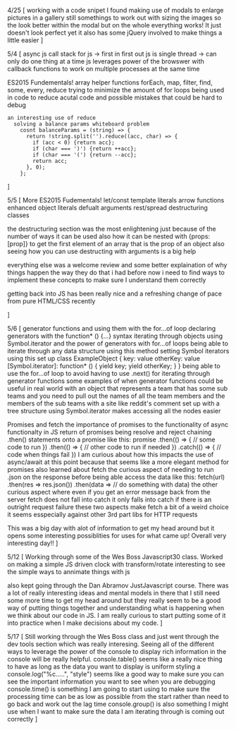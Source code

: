 4/25 [
  working with a code snipet I found making use of modals to enlarge pictures in a gallery
  still somethings to work out with sizing the images so the look better within the modal but on the whole everything works! It just doesn't look perfect yet
  it also has some jQuery involved to make things a little easier
]

5/4 [
  async js
    call stack for js -> first in first out
    js is single thread -> can only do one thing at a time
    js leverages power of the browswer with callback functions to work on multiple processes at the same time


  ES2015 Fundementals!
    array helper functions
      forEach, map, filter, find, some, every, reduce
    trying to minimize the amount of for loops being used in code 
      to reduce acutal code and possible mistakes that could be hard to debug
    
    an interesting use of reduce 
      solving a balance params whiteboard problem
        cosnt balanceParams = (string) => {
          return !string.split('').reduce((acc, char) => {
            if (acc < 0) {return acc};
            if (char === ')') {return ++acc};
            if (char === '(') {return --acc};
            return acc;
          }, 0);
        };
]

5/5 [
  More ES2015 Fudementals!
  let/const 
  template literals
  arrow functions
  enhanced object literals
  defualt arguments
  rest/spread
  destructuring
  classes

  the destructuring section was the most enlightening just because of the number of ways it can be used 
    also how it can be nested with {props: [prop]} to get the first element of an array that is the prop of an object
    also seeing how you can use destructing with arguments is a big help
  
  everything else was a welcome review and some better explaination of why things happen the way they do that i had before
  now i need to find ways to implement these concepts to make sure I understand them correctly

  getting back into JS has been really nice and a refreshing change of pace from pure HTML/CSS recently
   
]

5/6 [
  generator functions and using them with the for...of loop
   declaring generators with the function* () {...} syntax
    iterating through objects using Symbol.iterator and the power of generators with for...of loops
      being able to iterate through any data structure using this method
      setting Symbol iterators using this set up
      class ExampleObject {
        key: value
        otherKey: value
        [Symbol.iterator]: function* () {
          yield key;
          yield otherKey;
        }
      }
    being able to use the for...of loop to avoid having to use .next() for iterating through generator functions
    some examples of when generator functions could be useful in real world
      with an object that represents a team that has some sub teams and you need to pull out the names of all the team members
        and the members of the sub teams
      with a site like reddit's comment set up with a tree structure using Symbol.iterator makes accessing all the nodes easier
  
  Promises and fetch
    the importance of promises to the functionality of async functionalty in JS
    return of promises being resolve and reject
    chaining .then() statements onto a promise
     like this: 
      promise
        .then(() => {
            // some code to run
          })
        .then(() => {
          // other code to run if needed
        })
        .catch(() => {
          // code when things fail
        })
    I am curious about how this impacts the use of async/await at this point because that seems like a more elegant method for promises
    also learned about fetch
      the curious aspect of needing to run .json on the response before being able access the data
      like this:
        fetch(url)
          .then(res => res.json())
          .then(data => // do something with data)
      the other curious aspect where even if you get an error message back from the server fetch does not fall into catch 
        it only falls into catch if there is an outright request failure
      these two aspects make fetch a bit of a weird choice it seems esspecially against other 3rd part libs for HTTP requests

  This was a big day with alot of information to get my head around but it opens some interesting possiblities for uses for what came up! Overall very interesting day!!
]

5/12 [
  Working through some of the Wes Boss Javascript30 class. Worked on making a simple JS driven clock with transform/rotate
    interesting to see the simple ways to annimate things with js
  
  also kept going through the Dan Abramov JustJavascript course. There was a lot of really interesting ideas and mental models in there that I still need some more time to get my head around but they really seem to be a good way of putting things together and understanding what is happening when we think about our code in JS. I am really curious to start putting some of it into practice when I make decisions about my code.
]

5/17 [
  Still working through the Wes Boss class and just went through the dev tools section which was really interesing. Seeing all of the different ways to leverage the power of the console to display rich information in the console will be really helpful.
    console.table() seems like a really nice thing to have as long as the data you want to display is uniform
    styling a console.log("%c.....", "style") seems like a good way to make sure you can see the important information you want to see when you are debugging
    console.time() is something I am going to start using to make sure the processing time can be as low as possible from the start rather than need to go back and work out the lag time
    console.group() is also something I might use when I want to make sure the data I am iterating through is coming out correctly
]